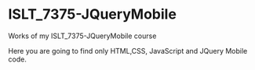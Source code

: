 # ISLT_7375-JQueryMobile
Works of my ISLT_7375-JQueryMobile course

Here you are going to find only HTML,CSS, JavaScript and JQuery Mobile code. 
